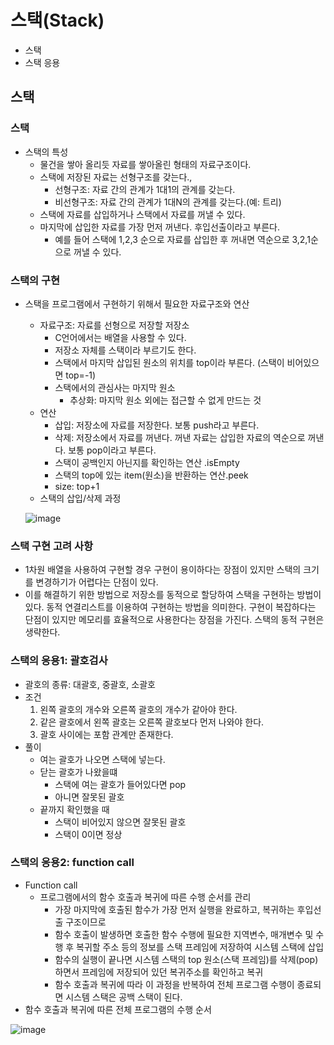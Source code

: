 # 스택(Stack)
- 스택
- 스택 응용

## 스택
### 스택
- 스택의 특성
    - 물건을 쌓아 올리듯 자료를 쌓아올린 형태의 자료구조이다.
    - 스택에 저장된 자료는 선형구조를 갖는다.,
        - 선형구조: 자료 간의 관계가 1대1의 관계를 갖는다.
        - 비선형구조: 자료 간의 관계가 1대N의 관계를 갖는다.(예: 트리)
    - 스택에 자료를 삽입하거나 스택에서 자료를 꺼낼 수 있다.
    - 마지막에 삽입한 자료를 가장 먼저 꺼낸다. 후입선출이라고 부른다.
        - 예를 들어 스택에 1,2,3 순으로 자료를 삽입한 후 꺼내면 역순으로 3,2,1순으로 꺼낼 수 있다.
### 스택의 구현
- 스택을 프로그램에서 구현하기 위해서 필요한 자료구조와 연산
    - 자료구조: 자료를 선형으로 저장할 저장소
        - C언어에서는 배열을 사용할 수 있다.
        - 저장소 자체를 스택이라 부르기도 한다.
        - 스택에서 마지막 삽입된 원소의 위치를 top이라 부른다. (스택이 비어있으면 top=-1)
        - 스택에서의 관심사는 마지막 원소
            - 추상화: 마지막 원소 외에는 접근할 수 없게 만드는 것
    - 연산
        - 삽입: 저장소에 자료를 저장한다. 보통 push라고 부른다.
        - 삭제: 저장소에서 자료를 꺼낸다. 꺼낸 자료는 삽입한 자료의 역순으로 꺼낸다. 보통 pop이라고 부른다.
        - 스택이 공백인지 아닌지를 확인하는 연산 .isEmpty
        - 스택의 top에 있는 item(원소)을 반환하는 연산.peek
        - size: top+1
    - 스택의 삽입/삭제 과정

    ![image](./stack.PNG)

### 스택 구현 고려 사항
- 1차원 배열을 사용하여 구현할 경우 구현이 용이하다는 장점이 있지만 스택의 크기를 변경하기가 어렵다는 단점이 있다.
- 이를 해결하기 위한 방법으로 저장소를 동적으로 할당하여 스택을 구현하는 방법이 있다. 동적 연결리스트를 이용하여 구현하는 방법을 의미한다. 구현이 복잡하다는 단점이 있지만 메모리를 효율적으로 사용한다는 장점을 가진다. 스택의 동적 구현은 생략한다.

### 스택의 응용1: 괄호검사
- 괄호의 종류: 대괄호, 중괄호, 소괄호
- 조건
    1. 왼쪽 괄호의 개수와 오른쪽 괄호의 개수가 같아야 한다.
    2. 같은 괄호에서 왼쪽 괄호는 오른쪽 괄호보다 먼저 나와야 한다.
    3. 괄호 사이에는 포함 관계만 존재한다.
- 풀이
    - 여는 괄호가 나오면 스택에 넣는다.
    - 닫는 괄호가 나왔을떄
        - 스택에 여는 괄호가 들어있다면 pop
        - 아니면 잘못된 괄호 
    - 끝까지 확인했을 때 
        - 스택이 비어있지 않으면 잘못된 괄호
        - 스택이 0이면 정상

### 스택의 응용2: function call
- Function call
    - 프로그램에서의 함수 호출과 복귀에 따른 수행 순서를 관리
        - 가장 마지막에 호출된 함수가 가장 먼저 실행을 완료하고, 복귀하는 후입선출 구조이므로
        - 함수 호출이 발생하면 호출한 함수 수행에 필요한 지역변수, 매개변수 및 수행 후 복귀할 주소 등의 정보를 스택 프레임에 저장하여 시스템 스택에 삽입
        - 함수의 실행이 끝나면 시스템 스택의 top 원소(스택 프레임)를 삭제(pop)하면서 프레임에 저장되어 있던 복귀주소를 확인하고 복귀
        - 함수 호출과 복귀에 따라 이 과정을 반복하여 전체 프로그램 수행이 종료되면 시스템 스택은 공백 스택이 된다.
- 함수 호출과 복귀에 따른 전체 프로그램의 수행 순서

![image](.)